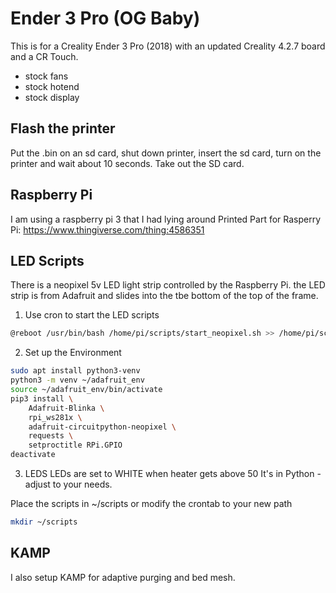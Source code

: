 # Ender 3 Pro (OG Baby)
This is for a Creality Ender 3 Pro (2018) with an updated Creality 4.2.7 board and a CR Touch.
- stock fans
- stock hotend
- stock display

## Flash the printer
Put the .bin on an sd card, shut down printer, insert the sd card, turn on the printer and wait about 10 seconds.
Take out the SD card.


## Raspberry Pi
I am using a raspberry pi 3 that I had lying around
Printed Part for Rasperry Pi: 
https://www.thingiverse.com/thing:4586351

## LED Scripts
There is a neopixel 5v LED light strip controlled by the Raspberry Pi.
the LED strip is from Adafruit and slides into the tbe bottom of the top of the frame.



1. Use cron to start the LED scripts
```bash
@reboot /usr/bin/bash /home/pi/scripts/start_neopixel.sh >> /home/pi/scripts/neopixel.log 2>&1
```
2. Set up the Environment
```bash
sudo apt install python3-venv
python3 -m venv ~/adafruit_env
source ~/adafruit_env/bin/activate
pip3 install \
    Adafruit-Blinka \
    rpi_ws281x \
    adafruit-circuitpython-neopixel \
    requests \
    setproctitle RPi.GPIO
deactivate
```


3. LEDS
   LEDs are set to WHITE when heater gets above 50
   It's in Python - adjust to your needs.

Place the scripts in ~/scripts or modify the crontab to your new path

```bash
mkdir ~/scripts
```

## KAMP
I also setup KAMP for adaptive purging and bed mesh.




  

